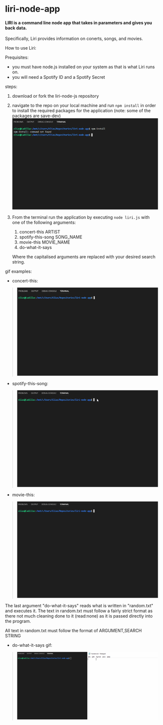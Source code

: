 # liri-node-app
#### LIRI is a command line node app that takes in parameters and gives you back data.

Specifically, Liri provides information on conerts, songs, and movies.

How to use Liri:

Prequisites: 
* you must have node.js installed on your system as that is what Liri runs on.
* you will need a Spotify ID and a Spotify Secret

steps:

1. download or fork the liri-node-js repository
2. navigate to the repo on your local machine and run `npm install` in order to install the required packages for the application (note: some of the packages are save-dev)
![npm install gif](./media/npm_install.gif)
3. From the terminal run the application by executing `node liri.js` with one of the following arguments:
    1. concert-this ARTIST
    2. spotify-this-song SONG_NAME
    3. movie-this MOVIE_NAME
    4. do-what-it-says

    Where the capitalised arguments are replaced with your desired search string.

gif examples:
* concert-this:
>![concert-this gif](./media/concert_this.gif)

* spotify-this-song:
>![spotify-this-song gif](./media/spotify_this_song.gif)

* movie-this:
>![movie-this gif](./media/movie_this.gif)

The last argument "do-what-it-says" reads what is written in "random.txt" and executes it. The text in random.txt must follow a fairly strict format as there not much cleaning done to it (read:none) as it is passed directly into the program.

All text in random.txt must follow the format of ARGUMENT,SEARCH STRING

* do-what-it-says gif:
>![do-what-it-says gif](./media/do_what_it_says.gif)



